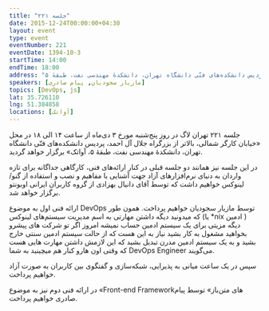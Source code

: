 ```yaml
---
title: "جلسه ۲۲۱"
date: 2015-12-24T00:00:00+04:30
layout: event
type: event
eventNumber: 221
eventDate: 1394-10-3
startTime: 14:00
endTime: 18:00
address: "خیابان کارگر شمالی، بالاتر از بزرگراه جلال آل‌احمد، پردیس دانشکده‌های فنّی دانشگاه تهران، دانشکدهٔ مهندسی نفت، طبقهٔ ۵"
speakers: [مازیار سجودیان, پیام صادری]
topics: [DevOps, js]
lat: 35.726110
lng: 51.384858
locations: [آواتک]
---
```

جلسه ۲۲۱ تهران لاگ در روز پنج‌شنبه مورخ ۳ دی‌ماه از ساعت ۱۴ الی ۱۸ در محل «خیابان کارگر شمالی، بالاتر از بزرگراه جلال آل احمد، پردیس دانشکده‌های فنّی دانشگاه تهران، دانشکدهٔ مهندسی نفت، طبقهٔ ۵، آواتک» برگزار خواهد گردید.

در این جلسه نیز همانند دو جلسه قبلی در کنار ارائه‌های فنی، کارگاهی جداگانه برای تازه واردان به دنیای نرم‌افزارهای آزاد جهت آشنایی با مفاهیم و نصب و استفاده از گنو/لینوکس خواهیم داشت که توسط آقای دانیال بهزادی از گروه کاربران ایرانی اوبونتو برگزار خواهد شد.

ارائه فنی اول به موضوع DevOps توسط مازیار سجودیان خواهیم پرداخت. همون طور که میدونید دیگه داشتن مهارتی به اسم مدیریت سیستم‌های لینوکس (یا *nix ادمین ) دیگه مزیتی برای یک سیستم ادمین حساب نمیشه امروز اگر تو شرکت های پیشرو بخواهید مشغول به کار بشید نیاز به این هست که از حالت سیستم ادمین سنتی خارج بشید و به یک سیستم ادمین مدرن تبدیل بشید که این لازمش داشتن مهارت هایی هست که وقتی اون هارو کنار هم میچینید به شما DevOps Engineer می‌گویند.

سپس در یک ساعت میانی به پذیرایی، شبکه‌سازی و گفتگوی بین کاربران به صورت آزاد خواهیم پرداخت.

در ارائه فنی دوم نیز به موضوع «Front-end Frameworkهای متن‌باز» توسط پیام صادری خواهیم پرداخت.